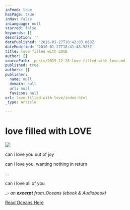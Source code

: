 ```yaml
---
inFeed: true
hasPage: true
inNav: false
inLanguage: null
starred: false
keywords: []
description: ''
datePublished: '2016-01-27T18:42:03.060Z'
dateModified: '2016-01-27T18:41:48.925Z'
title: love filled with LOVE
author: []
sourcePath: _posts/2015-12-28-love-filled-with-love.md
published: true
authors: []
publisher:
  name: null
  domain: null
  url: null
  favicon: null
url: love-filled-with-love/index.html
_type: Article

---
```

# love filled with LOVE
![](https://s3-us-west-2.amazonaws.com/the-grid-img/p/958051d379a41b488c80e4ef0337ab2885c62833.jpg)

can i love you out of joy

can i love you, wanting nothing in return

...

can i love all of you

_- _an **excerpt** from_Oceans (ebook & Audiobook)_

[Read Oceans Here][0]

[0]: https://www.goodreads.com/book/show/27814335-oceans
